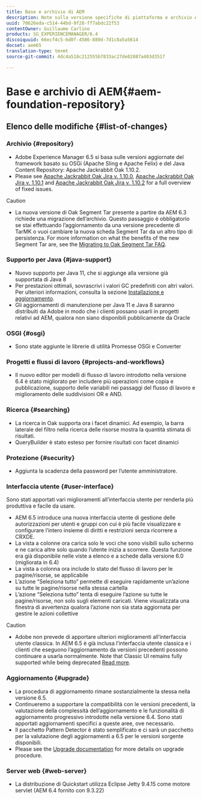 ```yaml
---
title: Base e archivio di AEM
description: Note sulla versione specifiche di piattaforma e archivio AEM in Adobe Experience Manager 6.3.
uuid: 70626eda-c514-44bd-9f28-ff7abdc22f53
contentOwner: Guillaume Carlino
products: SG_EXPERIENCEMANAGER/6.4
discoiquuid: 66ecf4c5-6d0f-4586-880d-7d1c8a5a5614
docset: aem65
translation-type: tm+mt
source-git-commit: 4dc4a518c212555b7833ac27de02087a403d3517

---
```



# Base e archivio di AEM{#aem-foundation-repository}

## Elenco delle modifiche {#list-of-changes}

### Archivio {#repository}

* Adobe Experience Manager 6.5 si basa sulle versioni aggiornate del framework basato su OSGi (Apache Sling e Apache Felix) e del Java Content Repository: Apache Jackrabbit Oak 1.10.2.
* Please see [Apache Jackrabbit Oak Jira v. 1.10.0](https://archive.apache.org/dist/jackrabbit/oak/1.10.0/RELEASE-NOTES.txt), [Apache Jackrabbit Oak Jira v. 1.10.1](https://archive.apache.org/dist/jackrabbit/oak/1.10.1/RELEASE-NOTES.txt) and [Apache Jackrabbit Oak Jira v. 1.10.2](https://archive.apache.org/dist/jackrabbit/oak/1.10.2/RELEASE-NOTES.txt) for a full overview of fixed issues.

>[!CAUTION]
>
>* La nuova versione di Oak Segment Tar presente a partire da AEM 6.3 richiede una migrazione dell’archivio. Questo passaggio è obbligatorio se stai effettuando l’aggiornamento da una versione precedente di TarMK o vuoi cambiare la nuova scheda Segment Tar da un altro tipo di persistenza. For more information on what the benefits of the new Segment Tar are, see the [Migrating to Oak Segment Tar FAQ](/help/sites-deploying/revision-cleanup.md#migrating-to-oak-segment-tar).
>



### Supporto per Java {#java-support}

* Nuovo supporto per Java 11, che si aggiunge alla versione già supportata di Java 8
* Per prestazioni ottimali, sovrascrivi i valori GC predefiniti con altri valori. Per ulteriori informazioni, consulta la sezione [Installazione e aggiornamento](/help/sites-deploying/custom-standalone-install.md).
* Gli aggiornamenti di manutenzione per Java 11 e Java 8 saranno distribuiti da Adobe in modo che i clienti possano usarli in progetti relativi ad AEM, qualora non siano disponibili pubblicamente da Oracle

### OSGI {#osgi}

* Sono state aggiunte le librerie di utilità Promesse OSGi e Converter

### Progetti e flussi di lavoro {#projects-and-workflows}

* Il nuovo editor per modelli di flusso di lavoro introdotto nella versione 6.4 è stato migliorato per includere più operazioni come copia e pubblicazione, supporto delle variabili nei passaggi del flusso di lavoro e miglioramento delle suddivisioni OR e AND.

### Ricerca {#searching}

* La ricerca in Oak supporta ora i facet dinamici. Ad esempio, la barra laterale del filtro nella ricerca delle risorse mostra la quantità stimata di risultati.
* QueryBuilder è stato esteso per fornire risultati con facet dinamici

### Protezione {#security}

* Aggiunta la scadenza della password per l’utente amministratore.

### Interfaccia utente {#user-interface}

Sono stati apportati vari miglioramenti all’interfaccia utente per renderla più produttiva e facile da usare.

* AEM 6.5 introduce una nuova interfaccia utente di gestione delle autorizzazioni per utenti e gruppi con cui è più facile visualizzare e configurare l’intero insieme di diritti e restrizioni senza ricorrere a CRXDE.
* La vista a colonne ora carica solo le voci che sono visibili sullo schermo e ne carica altre solo quando l’utente inizia a scorrere. Questa funzione era già disponibile nelle viste a elenco e a schede dalla versione 6.0 (migliorata in 6.4)
* La vista a colonna ora include lo stato del flusso di lavoro per le pagine/risorse, se applicabile
* L’azione “Seleziona tutto” permette di eseguire rapidamente un’azione su tutte le pagine/risorse nella stessa cartella
* L’azione “Seleziona tutto” tenta di eseguire l’azione su tutte le pagine/risorse, non solo sugli elementi caricati. Viene visualizzata una finestra di avvertenza qualora l’azione non sia stata aggiornata per gestire le azioni collettive

>[!CAUTION]
>
>* Adobe non prevede di apportare ulteriori miglioramenti all’interfaccia utente classica. In AEM 6.5 è già inclusa l’interfaccia utente classica e i clienti che eseguono l’aggiornamento da versioni precedenti possono continuare a usarla normalmente. Note that Classic UI remains fully supported while being deprecated [Read more](/help/sites-deploying/ui-recommendations.md).
>



### Aggiornamento {#upgrade}

* La procedura di aggiornamento rimane sostanzialmente la stessa nella versione 6.5.
* Continueremo a supportare la compatibilità con le versioni precedenti, la valutazione della complessità dell’aggiornamento e le funzionalità di aggiornamento progressivo introdotte nella versione 6.4. Sono stati apportati aggiornamenti specifici a queste aree, ove necessario.
* Il pacchetto Pattern Detector è stato semplificato e ci sarà un pacchetto per la valutazione degli aggiornamenti a 6.5 per le versioni sorgente disponibili.
* Please see the [Upgrade documentation](/help/sites-deploying/upgrade.md) for more details on upgrade procedure.

### Server web {#web-server}

* La distribuzione di Quickstart utilizza Eclipse Jetty 9.4.15 come motore servlet (AEM 6.4 fornito con 9.3.22)

